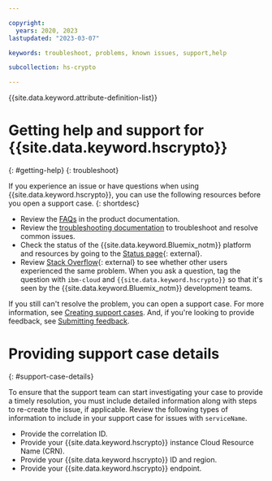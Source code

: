 ```yaml
---

copyright:
  years: 2020, 2023
lastupdated: "2023-03-07"

keywords: troubleshoot, problems, known issues, support,help

subcollection: hs-crypto

---
```


{{site.data.keyword.attribute-definition-list}}



# Getting help and support for {{site.data.keyword.hscrypto}}
{: #getting-help}
{: troubleshoot}

If you experience an issue or have questions when using {{site.data.keyword.hscrypto}}, you can use the following resources before you open a support case.
{: shortdesc}

* Review the [FAQs](/docs/hs-crypto?topic=hs-crypto-faq-basics) in the product documentation.
* Review the [troubleshooting documentation](/docs/hs-crypto?topic=hs-crypto-sitemap#sitemap_troubleshooting_key_management_service) to troubleshoot and resolve common issues.
* Check the status of the {{site.data.keyword.Bluemix_notm}} platform and resources by going to the [Status page](https://cloud.ibm.com/status){: external}.
* Review [Stack Overflow](https://stackoverflow.com/questions/tagged/ibm-cloud){: external} to see whether other users experienced the same problem. When you ask a question, tag the question with `ibm-cloud` and `{{site.data.keyword.hscrypto}}` so that it's seen by the {{site.data.keyword.Bluemix_notm}} development teams.

If you still can't resolve the problem, you can open a support case. For more information, see [Creating support cases](/docs/get-support?topic=get-support-open-case). And, if you're looking to provide feedback, see [Submitting feedback](/docs/overview?topic=overview-feedback).


# Providing support case details
{: #support-case-details}

To ensure that the support team can start investigating your case to provide a timely resolution, you must include detailed information along with steps to re-create the issue, if applicable. Review the following types of information to include in your support case for issues with `serviceName`.

* Provide the correlation ID.
* Provide your {{site.data.keyword.hscrypto}} instance Cloud Resource Name (CRN). 
* Provide your {{site.data.keyword.hscrypto}} ID and region. 
* Provide your {{site.data.keyword.hscrypto}} endpoint. 
